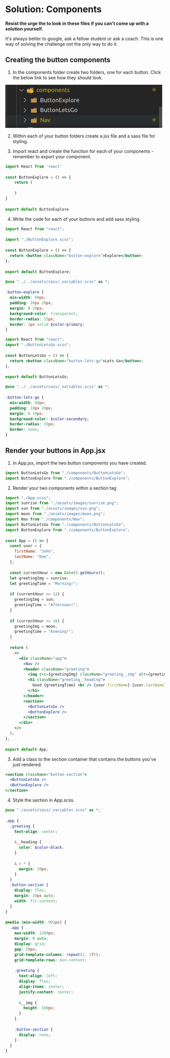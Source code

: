 # Solution: Components

**Resist the urge the to look in these files if you can't come up with a solution yourself.**

It's always better to google, ask a fellow student or ask a coach. This is one way of solving the challenge not the only way to do it.

## Creating the button components

1. In the components folder create two folders, one for each button. Click the below link to see how they should look.

![components folder](./images/button-folders.png)

2. Within each of your button folders create a jsx file and a sass file for styling.

3. Import react and create the function for each of your components - remember to export your component.

```jsx
import React from 'react'

const ButtonExplore = () => {
    return (

    )
}

export default ButtonExplore
```

4. Write the code for each of your buttons and add sass styling.

```jsx
import React from "react";

import "./ButtonExplore.scss";

const ButtonExplore = () => {
  return <button className="button-explore">Explore</button>;
};

export default ButtonExplore;
```

```scss
@use "../../assets/sass/_variables.scss" as *;

.button-explore {
  min-width: 80px;
  padding: 10px 20px;
  margin: 0 10px;
  background-color: transparent;
  border-radius: 15px;
  border: 2px solid $color-primary;
}
```

```jsx
import React from "react";
import "./ButtonLetsGo.scss";

const ButtonLetsGo = () => {
  return <button className="button-lets-go">Lets Go</button>;
};

export default ButtonLetsGo;
```

```scss
@use "../../assets/sass/_variables.scss" as *;

.button-lets-go {
  min-width: 80px;
  padding: 10px 20px;
  margin: 0 10px;
  background-color: $color-secondary;
  border-radius: 15px;
  border: none;
}
```

## Render your buttons in App.jsx

1. In App.jsx, import the two button components you have created.

```jsx
import ButtonLetsGo from "./components/ButtonLetsGo";
import ButtonExplore from "./components/ButtonExplore";
```

2. Render your two components within a section tag

```jsx
import "./App.scss";
import sunrise from "./assets/images/sunrise.png";
import sun from "./assets/images/sun.png";
import moon from "./assets/images/moon.png";
import Nav from "./components/Nav";
import ButtonLetsGo from "./components/ButtonLetsGo";
import ButtonExplore from "./components/ButtonExplore";

const App = () => {
  const user = {
    firstName: "John",
    lastName: "Doe",
  };

  const currentHour = new Date().getHours();
  let greetingImg = sunrise;
  let greetingTime = "Morning!";

  if (currentHour >= 12) {
    greetingImg = sun;
    greetingTime = "Afternoon!";
  }

  if (currentHour >= 18) {
    greetingImg = moon;
    greetingTime = "Evening!";
  }

  return (
    <>
      <div className="app">
        <Nav />
        <header className="greeting">
          <img src={greetingImg} className="greeting__img" alt={greetingTime} />
          <h1 className="greeting__heading">
            Good {greetingTime} <br /> {user.firstName} {user.lastName}
          </h1>
        </header>
        <section>
          <ButtonLetsGo />
          <ButtonExplore />
        </section>
      </div>
    </>
  );
};

export default App;
```

3. Add a class to the section container that contains the buttons you've just rendered.

```jsx
<section className="button-section">
  <ButtonLetsGo />
  <ButtonExplore />
</section>
```

4. Style the section in App.scss.

```scss
@use "./assets/sass/_variables.scss" as *;

.app {
  .greeting {
    text-align: center;

    &__heading {
      color: $color-black;
    }

    & > * {
      margin: 20px;
    }
  }
  .button-section {
    display: flex;
    margin: 20px auto;
    width: fit-content;
  }
}

@media (min-width: 992px) {
  .app {
    max-width: 1200px;
    margin: 0 auto;
    display: grid;
    gap: 50px;
    grid-template-columns: repeat(2, 1fr);
    grid-template-rows: min-content;

    .greeting {
      text-align: left;
      display: flex;
      align-items: center;
      justify-content: center;

      &__img {
        height: 100px;
      }
    }

    .button-section {
      display: none;
    }
  }
}
```
